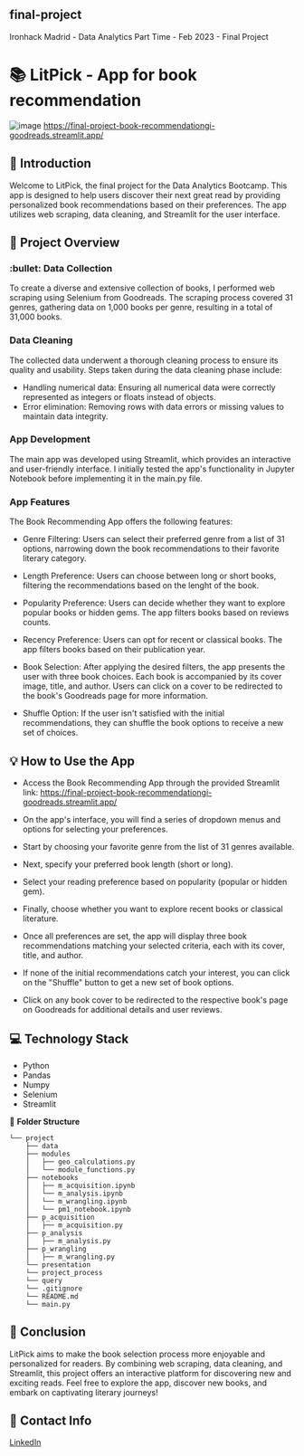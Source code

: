 
## final-project
Ironhack Madrid - Data Analytics Part Time - Feb 2023 - Final Project

# :books: **LitPick - App for book recommendation**
![image](https://github.com/MargaMontV/Final-Project-Book-Recommendation/assets/122310638/a4799096-e440-405c-a60e-9b1619a19c9c)
 https://final-project-book-recommendationgi-goodreads.streamlit.app/


## :pencil: **Introduction**
Welcome to LitPick, the final project for the Data Analytics Bootcamp. This app is designed to help users discover their next great read by providing personalized book recommendations based on their preferences. The app utilizes web scraping, data cleaning, and Streamlit for the user interface.

## :green_book: **Project Overview**
### :bullet: Data Collection
To create a diverse and extensive collection of books, I performed web scraping using Selenium from Goodreads. The scraping process covered 31 genres, gathering data on 1,000 books per genre, resulting in a total of 31,000 books.

### Data Cleaning
The collected data underwent a thorough cleaning process to ensure its quality and usability. Steps taken during the data cleaning phase include:
- Handling numerical data: Ensuring all numerical data were correctly represented as integers or floats instead of objects.
- Error elimination: Removing rows with data errors or missing values to maintain data integrity.

### App Development
The main app was developed using Streamlit, which provides an interactive and user-friendly interface. I initially tested the app's functionality in Jupyter Notebook before implementing it in the main.py file.

### App Features
The Book Recommending App offers the following features:

- Genre Filtering: Users can select their preferred genre from a list of 31 options, narrowing down the book recommendations to their favorite literary category.

- Length Preference: Users can choose between long or short books, filtering the recommendations based on the lenght of the book.

- Popularity Preference: Users can decide whether they want to explore popular books or hidden gems. The app filters books based on reviews counts.

- Recency Preference: Users can opt for recent or classical books. The app filters books based on their publication year.

- Book Selection: After applying the desired filters, the app presents the user with three book choices. Each book is accompanied by its cover image, title, and author. Users can click on a cover to be redirected to the book's Goodreads page for more information.

- Shuffle Option: If the user isn't satisfied with the initial recommendations, they can shuffle the book options to receive a new set of choices.

## :bulb: **How to Use the App**
- Access the Book Recommending App through the provided Streamlit link: https://final-project-book-recommendationgi-goodreads.streamlit.app/

- On the app's interface, you will find a series of dropdown menus and options for selecting your preferences.

- Start by choosing your favorite genre from the list of 31 genres available.

- Next, specify your preferred book length (short or long).

- Select your reading preference based on popularity (popular or hidden gem).

- Finally, choose whether you want to explore recent books or classical literature.

- Once all preferences are set, the app will display three book recommendations matching your selected criteria, each with its cover, title, and author.

- If none of the initial recommendations catch your interest, you can click on the "Shuffle" button to get a new set of book options.

- Click on any book cover to be redirected to the respective book's page on Goodreads for additional details and user reviews.

## :computer: **Technology Stack**
* Python 
* Pandas
* Numpy
* Selenium
* Streamlit

:file_folder: **Folder Structure**
```
└── project
    ├── data
    ├── modules
    │   ├── geo_calculations.py
    │   └── module_functions.py
    ├── notebooks
    │   ├── m_acquisition.ipynb
    │   └── m_analysis.ipynb
    │   └── m_wrangling.ipynb
    │   └── pm1_notebook.ipynb
    ├── p_acquisition
    │   ├── m_acquisition.py
    ├── p_analysis
    │   ├── m_analysis.py
    ├── p_wrangling
    │   ├── m_wrangling.py
    └── presentation
    └── project_process
    └── query
    └── .gitignore
    └── README.md
    └── main.py
```

## :pushpin: **Conclusion**
LitPick aims to make the book selection process more enjoyable and personalized for readers. By combining web scraping, data cleaning, and Streamlit, this project offers an interactive platform for discovering new and exciting reads. Feel free to explore the app, discover new books, and embark on captivating literary journeys!

## :love_letter: **Contact Info**
[LinkedIn](https://www.linkedin.com/in/margarita-montenegro-data-analyst/)
